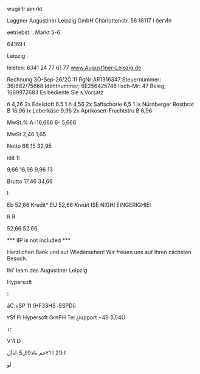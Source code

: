 wugiiitr
ainirkt

Laggner Augustiner Leipzig GmbH
Charlottenstr. 56  16117  ا
бегИп

eetriebst. :  Markt  5-6

64169  ا

Leipzig

leleten:  6341  24  77  61  77
www.August1ner-Leipzig.de

Rechnung
3Ö-Sep-26/2Ö:11  RgNr:AR1316347
Steuernummer:  36/682/75668
Identnummer;  6Ε256425748
llsch-Mr:  47  Beleg;  1669972683
Es  bediente  Sie  s.Vorsatz

ň  4,26
2x  Edelstoft  6.5  1
ň  4,56
2x  Saftschorle  6,5  1
Ix  Nürnberger  Rostbrat  B  16,96
Ix  Leberkäse
9,96
2x  Aprlkosen-Fruchtstru  B  6,96

MwSt.%
Α=16,666
6-  5,666

MwSt
2,46
1,65

Netto
66
15
32,95

idit 1ا

9,66
16,96
9,96
13

Brutto
17,46
34,66

I

Eb
52,66  Kredit*
EU
52,66  *Kredit*
ISE  NIGHl  EINGERIGHlEl

R
R

52,66
52 66

***  IIP  is  not  included  ***

Herzlichen  Bank  und  aut  Wiedersehen!
Wir  freuen  uns  auf  Ihren
niichsten  Besuch.

Ihi'  leam  des  Augustiner  Leipzig

Hypersoft

؛

ãC،vSP  11  (HF33HS٠SSPDû

٢Sf  Pí
Hypersoft  GrnPH  Tel  ¿íupport  +49  (Ũ)4Ủ

؛١

V'4   D

اا:ا21 ا
 ٢1حم
 ةاذ9ال5-اةآل

لو

